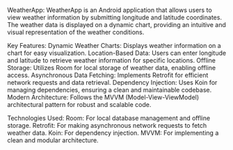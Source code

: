 WeatherApp:
WeatherApp is an Android application that allows users to view weather information by submitting longitude and latitude coordinates. 
The weather data is displayed on a dynamic chart, providing an intuitive and visual representation of the weather conditions.

Key Features:
Dynamic Weather Charts: Displays weather information on a chart for easy visualization.
Location-Based Data: Users can enter longitude and latitude to retrieve weather information for specific locations.
Offline Storage: Utilizes Room for local storage of weather data, enabling offline access.
Asynchronous Data Fetching: Implements Retrofit for efficient network requests and data retrieval.
Dependency Injection: Uses Koin for managing dependencies, ensuring a clean and maintainable codebase.
Modern Architecture: Follows the MVVM (Model-View-ViewModel) architectural pattern for robust and scalable code.

Technologies Used:
Room: For local database management and offline storage.
Retrofit: For making asynchronous network requests to fetch weather data.
Koin: For dependency injection.
MVVM: For implementing a clean and modular architecture.
